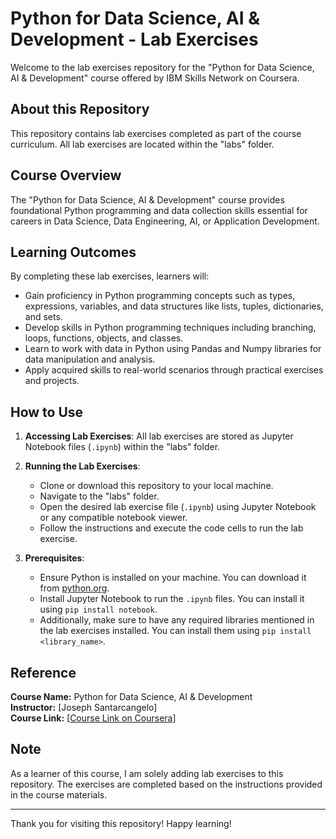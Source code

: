 # Python for Data Science, AI & Development - Lab Exercises

Welcome to the lab exercises repository for the "Python for Data Science, AI & Development" course offered by IBM Skills Network on Coursera.

## About this Repository

This repository contains lab exercises completed as part of the course curriculum. All lab exercises are located within the "labs" folder.

## Course Overview

The "Python for Data Science, AI & Development" course provides foundational Python programming and data collection skills essential for careers in Data Science, Data Engineering, AI, or Application Development.

## Learning Outcomes

By completing these lab exercises, learners will:
- Gain proficiency in Python programming concepts such as types, expressions, variables, and data structures like lists, tuples, dictionaries, and sets.
- Develop skills in Python programming techniques including branching, loops, functions, objects, and classes.
- Learn to work with data in Python using Pandas and Numpy libraries for data manipulation and analysis.
- Apply acquired skills to real-world scenarios through practical exercises and projects.

## How to Use

1. **Accessing Lab Exercises**: All lab exercises are stored as Jupyter Notebook files (`.ipynb`) within the "labs" folder.

2. **Running the Lab Exercises**:
    - Clone or download this repository to your local machine.
    - Navigate to the "labs" folder.
    - Open the desired lab exercise file (`.ipynb`) using Jupyter Notebook or any compatible notebook viewer.
    - Follow the instructions and execute the code cells to run the lab exercise.

3. **Prerequisites**:
    - Ensure Python is installed on your machine. You can download it from [python.org](https://www.python.org/downloads/).
    - Install Jupyter Notebook to run the `.ipynb` files. You can install it using `pip install notebook`.
    - Additionally, make sure to have any required libraries mentioned in the lab exercises installed. You can install them using `pip install <library_name>`.
  
## Reference

**Course Name:** Python for Data Science, AI & Development  
**Instructor:** [Joseph Santarcangelo]  
**Course Link:** [[Course Link on Coursera](https://www.coursera.org/programs/jda20232t1-z1hse/learn/python-for-applied-data-science-ai?specialization=ibm-data-analyst)]

## Note

As a learner of this course, I am solely adding lab exercises to this repository. The exercises are completed based on the instructions provided in the course materials.

---

Thank you for visiting this repository! Happy learning!

